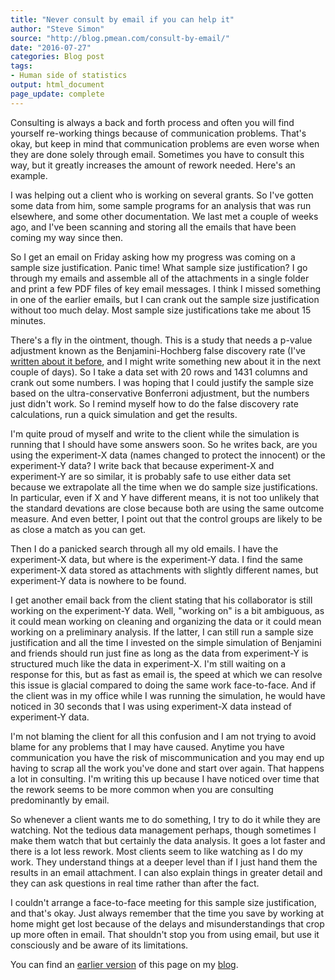 ```yaml
---
title: "Never consult by email if you can help it"
author: "Steve Simon"
source: "http://blog.pmean.com/consult-by-email/"
date: "2016-07-27"
categories: Blog post
tags:
- Human side of statistics
output: html_document
page_update: complete
---
```


Consulting is always a back and forth process and often you will find yourself re-working things because of communication problems. That's okay, but keep in mind that communication problems are even worse when they are done solely through email. Sometimes you have to consult this way, but it greatly increases the amount of rework needed. Here's an example.

<!---More--->

I was helping out a client who is working on several grants. So I've gotten some data from him, some sample programs for an analysis that was run elsewhere, and some other documentation. We last met a couple of weeks ago, and I've been scanning and storing all the emails that have been coming my way since then.

So I get an email on Friday asking how my progress was coming on a sample size justification. Panic time! What sample size justification? I go through my emails and assemble all of the attachments in a single folder and print a few PDF files of key email messages. I think I missed something in one of the earlier emails, but I can crank out the sample size justification without too much delay. Most sample size justifications take me about 15 minutes.

There's a fly in the ointment, though. This is a study that needs a p-value adjustment known as the Benjamini-Hochberg false discovery rate (I've [written about it before][sim3], and I might write something new about it in the next couple of days). So I take a data set with 20 rows and 1431 columns and crank out some numbers. I was hoping that I could justify the sample size based on the ultra-conservative Bonferroni adjustment, but the numbers just didn't work. So I remind myself how to do the false discovery rate calculations, run a quick simulation and get the results.

I'm quite proud of myself and write to the client while the simulation is running that I should have some answers soon. So he writes back, are you using the experiment-X data (names changed to protect the innocent) or the experiment-Y data? I write back that because experiment-X and experiment-Y are so similar, it is probably safe to use either data set because we extrapolate all the time when we do sample size justifications. In particular, even if X and Y have different means, it is not too unlikely that the standard devations are close because both are using the same outcome measure. And even better, I point out that the control groups are likely to be as close a match as you can get.

Then I do a panicked search through all my old emails. I have the experiment-X data, but where is the experiment-Y data. I find the same experiment-X data stored as attachments with slightly different names, but experiment-Y data is nowhere to be found.

I get another email back from the client stating that his collaborator is still working on the experiment-Y data. Well, "working on" is a bit ambiguous, as it could mean working on cleaning and organizing the data or it could mean working on a preliminary analysis. If the latter, I can still run a sample size justification and all the time I invested on the simple simulation of Benjamini and friends should run just fine as long as the data from experiment-Y is structured much like the data in experiment-X. I'm still waiting on a response for this, but as fast as email is, the speed at which we can resolve this issue is glacial compared to doing the same work face-to-face. And if the client was in my office while I was running the simulation, he would have noticed in 30 seconds that I was using experiment-X data instead of experiment-Y data.

I'm not blaming the client for all this confusion and I am not trying to avoid blame for any problems that I may have caused. Anytime you have communication you have the risk of miscommunication and you may end up having to scrap all the work you've done and start over again. That happens a lot in consulting. I'm writing this up because I have noticed over time that the rework seems to be more common when you are consulting predominantly by email.

So whenever a client wants me to do something, I try to do it while they are watching. Not the tedious data management perhaps, though sometimes I make them watch that but certainly the data analysis. It goes a lot faster and there is a lot less rework. Most clients seem to like watching as I do my work. They understand things at a deeper level than if I just hand them the results in an email attachment. I can also explain things in greater detail and they can ask questions in real time rather than after the fact.

I couldn't arrange a face-to-face meeting for this sample size justification, and that's okay. Just always remember that the time you save by working at home might get lost because of the delays and misunderstandings that crop up more often in email. That shouldn't stop you from using email, but use it consciously and be aware of its limitations.

You can find an [earlier version][sim1] of this page on my [blog][sim2].

[sim1]: http://blog.pmean.com/consult-by-email/
[sim2]: http://blog.pmean.com

[sim3]: http://www.pmean.com/05/MultipleComparisons.html
